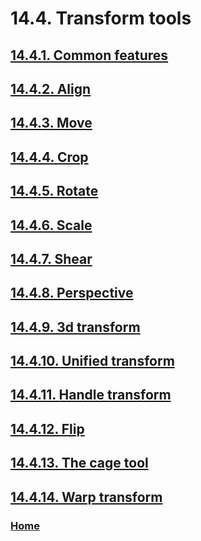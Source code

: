 # 14.4. Transform tools

## [14.4.1. Common features](./14-04-01-common-features.md)
## [14.4.2. Align](./14-04-02-align.md)
## [14.4.3. Move](./14-04-03-move.md)
## [14.4.4. Crop](./14-04-04-crop.md)
## [14.4.5. Rotate](./14-04-05-rotate.md)
## [14.4.6. Scale](./14-04-06-scale.md)
## [14.4.7. Shear](./14-04-07-shear.md)
## [14.4.8. Perspective](./14-04-08-perspective.md)
## [14.4.9. 3d transform](./14-04-09-3d-transform.md)
## [14.4.10. Unified transform](./14-04-10-unified-transform.md)
## [14.4.11. Handle transform](./14-04-11-handle-transform.md)
## [14.4.12. Flip](./14-04-12-00-flip.md)
## [14.4.13. The cage tool](./14-04-13-00-the-cage-tool.md)
## [14.4.14. Warp transform](./14-04-14-warp-transform.md)

### [Home](./00-home.md)
